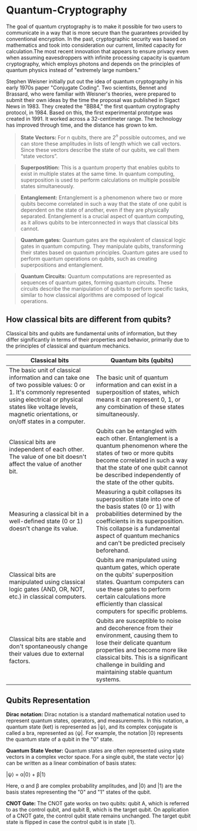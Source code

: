 # Quantum-Cryptography

The goal of quantum cryptography is to make it possible for two users to communicate in a way that is more secure than the guarantees provided by conventional encryption. In the past, cryptographic security was based on mathematics and took into consideration our current, limited capacity for calculation.The most recent innovation that appears to ensure privacy even when assuming eavesdroppers with infinite processing capacity is quantum cryptography, which employs photons and depends on the principles of quantum physics instead of "extremely large numbers."

Stephen Weisner initially put out the idea of quantum cryptography in his early 1970s paper "Conjugate Coding". Two scientists, Bennet and Brassard, who were familiar with Weisner's theories, were prepared to submit their own ideas by the time the proposal was published in Sigact News in 1983. They created the "BB84," the first quantum cryptography protocol, in 1984. Based on this, the first experimental prototype was created in 1991. It worked across a 32-centimeter range. The technology has improved through time, and the distance has grown to km.

> **State Vectors:** For n qubits, there are $2^n$ possible outcomes, and we can store these amplitudes in lists of length which we call vectors. Since these vectors describe the state of our qubits, we call them “state vectors”.

> **Superpostition:** This is a quantum property that enables qubits to exist in multiple states at the same time. In quantum computing, superposition is used to perform calculations on multiple possible states simultaneously.

> **Entanglement:** Entanglement is a phenomenon where two or more qubits become correlated in such a way that the state of one qubit is dependent on the state of another, even if they are physically separated. Entanglement is a crucial aspect of quantum computing, as it allows qubits to be interconnected in ways that classical bits cannot.

> **Quantum gates:** Quantum gates are the equivalent of classical logic gates in quantum computing. They manipulate qubits, transforming their states based on quantum principles. Quantum gates are used to perform quantum operations on qubits, such as creating superpositions and entanglement.

> **Quantum Circuits:** Quantum computations are represented as sequences of quantum gates, forming quantum circuits. These circuits describe the manipulation of qubits to perform specific tasks, similar to how classical algorithms are composed of logical operations.

## How classical bits are different from qubits?

Classical bits and qubits are fundamental units of information, but they differ significantly in terms of their properties and behavior, primarily due to the principles of classical and quantum mechanics. 

| Classical bits | Quantum bits (qubits) |
| ----------- | ----------- |
| The basic unit of classical information and can take one of two possible values: 0 or 1.  It's commonly represented using electrical or physical states like voltage levels, magnetic orientations, or on/off states in a computer.           | The basic unit of quantum information and can exist in a superposition of states, which means it can represent 0, 1, or any combination of these states simultaneously.      |
| Classical bits are independent of each other. The value of one bit doesn't affect the value of another bit.          | Qubits can be entangled with each other. Entanglement is a quantum phenomenon where the states of two or more qubits become correlated in such a way that the state of one qubit cannot be described independently of the state of the other qubits.           |
| Measuring a classical bit in a well-defined state (0 or 1) doesn't change its value.           | Measuring a qubit collapses its superposition state into one of the basis states (0 or 1) with probabilities determined by the coefficients in its superposition. This collapse is a fundamental aspect of quantum mechanics and can't be predicted precisely beforehand.         |
| Classical bits are manipulated using classical logic gates (AND, OR, NOT, etc.) in classical computers.    | Qubits are manipulated using quantum gates, which operate on the qubits' superposition states. Quantum computers can use these gates to perform certain calculations more efficiently than classical computers for specific problems.  |
| Classical bits are stable and don't spontaneously change their values due to external factors.  | Qubits are susceptible to noise and decoherence from their environment, causing them to lose their delicate quantum properties and become more like classical bits. This is a significant challenge in building and maintaining stable quantum systems.  |

## Qubits Representation

**Dirac notation:** Dirac notation is a standard mathematical notation used to represent quantum states, operators, and measurements. In this notation, a quantum state (ket) is represented as |ψ⟩, and its complex conjugate is called a bra, represented as ⟨ψ|. For example, the notation |0⟩ represents the quantum state of a qubit in the "0" state.

**Quantum State Vector:** Quantum states are often represented using state vectors in a complex vector space. For a single qubit, the state vector |ψ⟩ can be written as a linear combination of basis states:

  |ψ⟩ = α|0⟩ + β|1⟩

Here, α and β are complex probability amplitudes, and |0⟩ and |1⟩ are the basis states representing the "0" and "1" states of the qubit.

**CNOT Gate:** The CNOT gate works on two qubits: qubit A, which is referred to as the control qubit,
and qubit B, which is the target qubit. On application of a CNOT gate, the control qubit
state remains unchanged. The target qubit state is flipped in case the control qubit is in
state ∣1⟩.



